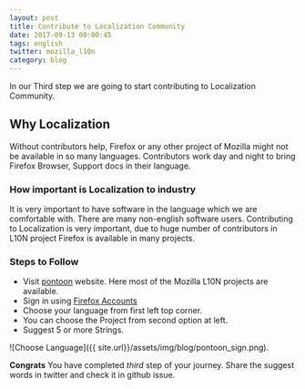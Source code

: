 ```yaml
---
layout: post
title: Contribute to Localization Community
date: 2017-09-13 00:00:45
tags: english
twitter: mozilla_l10n
category: blog
---
```


In our Third step we are going to start contributing to Localization Community.

## Why Localization

Without contributors help, Firefox or any other project of Mozilla might not be available in so many languages. Contributors work day and night to bring Firefox Browser, Support docs in their language.

### How important is Localization to industry

It is very important to have software in the language which we are comfortable with. There are many non-english software users. Contributing to Localization is very important, due to huge number of contributors in L10N project Firefox is available in many projects.

### Steps to Follow

- Visit [pontoon](https://pontoon.mozilla.org/) website. Here most of the Mozilla L10N projects are available.
- Sign in using  [Firefox Accounts](https://pontoon.mozilla.org/accounts/fxa/login/?scope=profile%3Auid+profile%3Aemail+profile%3Adisplay_name)
- Choose your language from first left top corner.
- You can choose the Project from second option at left.
- Suggest 5 or more Strings.

![Choose Language]({{ site.url}}/assets/img/blog/pontoon_sign.png).

**Congrats** You have completed *third* step of your journey. Share the suggest words in twitter and check it in github issue.

